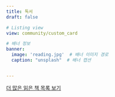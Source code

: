 ```yaml
---
title: 독서
draft: false

# Listing view
view: community/custom_card

# 배너 정보
banner:
  image: 'reading.jpg'  # 배너 이미지 경로
  caption: "unsplash"  # 배너 캡션


---
```


[더 많은 읽은 책 목록 보기](https://bead-hornet-56a.notion.site/My-book-List-a4f24f3ec3794b76827d5f0b02cc4427?pvs=4) <!-- 링크 추가 -->
